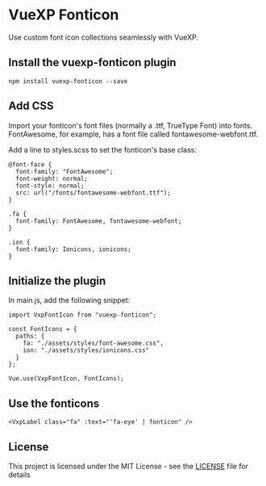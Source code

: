 # VueXP Fonticon

Use custom font icon collections seamlessly with VueXP.

## Install the vuexp-fonticon plugin

```
npm install vuexp-fonticon --save
```

## Add CSS

Import your fonticon's font files (normally a .ttf, TrueType Font) into fonts. FontAwesome, for example, has a font file called fontawesome-webfont.ttf.

Add a line to styles.scss to set the fonticon's base class:

```
@font-face {
  font-family: "FontAwesome";
  font-weight: normal;
  font-style: normal;
  src: url("/fonts/fontawesome-webfont.ttf");
}

.fa {
  font-family: FontAwesome, fontawesome-webfont;
}

.ion {
  font-family: Ionicons, ionicons;
}
```

## Initialize the plugin

In main.js, add the following snippet:

```
import VxpFontIcon from "vuexp-fonticon";

const FontIcons = {
  paths: {
    fa: "./assets/styles/font-awesome.css",
    ion: "./assets/styles/ionicons.css"
  }
};

Vue.use(VxpFontIcon, FontIcons);
```

## Use the fonticons

```
<VxpLabel class="fa" :text="'fa-eye' | fonticon" />
```

## License

This project is licensed under the MIT License - see the [LICENSE](LICENSE) file for details
